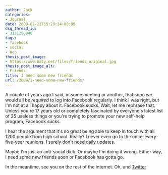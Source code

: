 ```yaml
---
author: Jack
categories:
- Journal
date: 2009-02-22T15:28:24+00:00
dsq_thread_id:
- 3131256840
tags:
- facebook
- social
- Web
thesis_post_image:
- https://www.baty.net/files/friends_original.jpg
thesis_post_image_alt:
- Friends
title: I need some new friends
url: /2009/i-need-some-new-friends/
---
```


A couple of years ago I said, in some meeting or another, that soon we would all be _required_ to log into Facebook regularly. I think I was right, but I'm not at all happy about it. Facebook sucks. Wait, let me rephrase that. Unless you're 17 years old or completely fascinated by everyone's latest list of 25 useless things or you're trying to promote your new self-help program, Facebook sucks.

I hear the argument that it's so great being able to keep in touch with all 1200 people from high school. Really? I never even go to the once-every-five-year reunions. I surely don't need daily updates.

Maybe I'm just an anti-social dick. Or maybe I'm doing it wrong. Either way, I need some new friends soon or Facebook has gotta go.

In the meantime, see you on the rest of the internet. Oh, and [Twitter](http://twitter.com/jackbaty)
